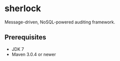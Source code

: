 sherlock
======================================

Message-driven, NoSQL-powered auditing framework.

## Prerequisites ##
- JDK 7
- Maven 3.0.4 or newer
